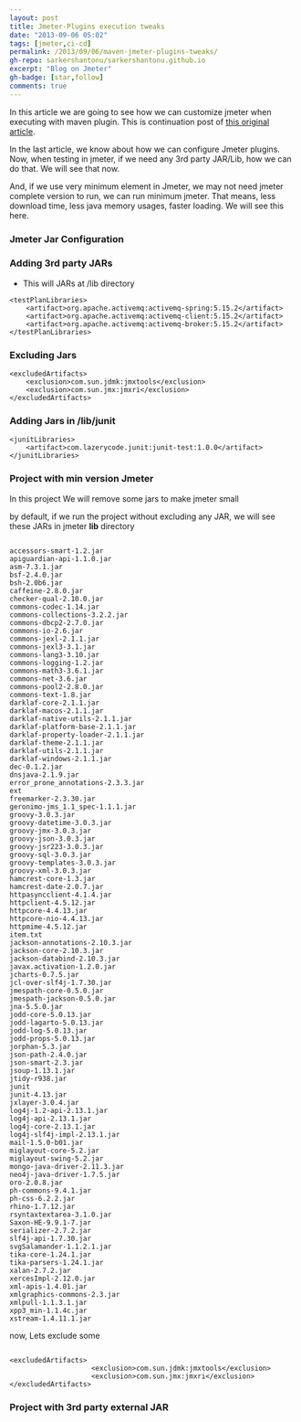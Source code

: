 ```yaml
---
layout: post
title: Jmeter-Plugins execution tweaks
date: "2013-09-06 05:02"
tags: [jmeter,ci-cd]
permalink: /2013/09/06/maven-jmeter-plugins-tweaks/
gh-repo: sarkershantonu/sarkershantonu.github.io
excerpt: "Blog on Jmeter"
gh-badge: [star,follow]
comments: true
---
```

In this article we are going to see how we can customize jmeter when executing with maven plugin. This is continuation post of [this original article](https://sarkershantonu.github.io/2020/08/28/maven-jmeter/).

In the last article, we know about how we can configure Jmeter plugins. Now, when testing in jmeter, if we need any 3rd party JAR/Lib, how we can do that. We will see that now. 

And, if we use very minimum element in Jmeter, we may not need jmeter complete version to run, we can run minimum jmeter. That means, less download time, less java memory usages, faster loading. We will see this here. 

### Jmeter Jar Configuration 

### Adding 3rd party JARs 
- This will JARs at /lib directory

```
<testPlanLibraries>
    <artifact>org.apache.activemq:activemq-spring:5.15.2</artifact>
    <artifact>org.apache.activemq:activemq-client:5.15.2</artifact>
    <artifact>org.apache.activemq:activemq-broker:5.15.2</artifact>
</testPlanLibraries>
 ```

### Excluding Jars 

``` 
<excludedArtifacts>
    <exclusion>com.sun.jdmk:jmxtools</exclusion>
    <exclusion>com.sun.jmx:jmxri</exclusion>
</excludedArtifacts>
```

### Adding Jars in /lib/junit

``` 
<junitLibraries>
    <artifact>com.lazerycode.junit:junit-test:1.0.0</artifact>
</junitLibraries>
```

### Project with min version Jmeter
In this project We will remove some jars to make jmeter small 

by default, if we run the project without excluding any JAR, we will see these JARs in jmeter **lib** directory 

``` 

accessors-smart-1.2.jar
apiguardian-api-1.1.0.jar
asm-7.3.1.jar
bsf-2.4.0.jar
bsh-2.0b6.jar
caffeine-2.8.0.jar
checker-qual-2.10.0.jar
commons-codec-1.14.jar
commons-collections-3.2.2.jar
commons-dbcp2-2.7.0.jar
commons-io-2.6.jar
commons-jexl-2.1.1.jar
commons-jexl3-3.1.jar
commons-lang3-3.10.jar
commons-logging-1.2.jar
commons-math3-3.6.1.jar
commons-net-3.6.jar
commons-pool2-2.8.0.jar
commons-text-1.8.jar
darklaf-core-2.1.1.jar
darklaf-macos-2.1.1.jar
darklaf-native-utils-2.1.1.jar
darklaf-platform-base-2.1.1.jar
darklaf-property-loader-2.1.1.jar
darklaf-theme-2.1.1.jar
darklaf-utils-2.1.1.jar
darklaf-windows-2.1.1.jar
dec-0.1.2.jar
dnsjava-2.1.9.jar
error_prone_annotations-2.3.3.jar
ext
freemarker-2.3.30.jar
geronimo-jms_1.1_spec-1.1.1.jar
groovy-3.0.3.jar
groovy-datetime-3.0.3.jar
groovy-jmx-3.0.3.jar
groovy-json-3.0.3.jar
groovy-jsr223-3.0.3.jar
groovy-sql-3.0.3.jar
groovy-templates-3.0.3.jar
groovy-xml-3.0.3.jar
hamcrest-core-1.3.jar
hamcrest-date-2.0.7.jar
httpasyncclient-4.1.4.jar
httpclient-4.5.12.jar
httpcore-4.4.13.jar
httpcore-nio-4.4.13.jar
httpmime-4.5.12.jar
item.txt
jackson-annotations-2.10.3.jar
jackson-core-2.10.3.jar
jackson-databind-2.10.3.jar
javax.activation-1.2.0.jar
jcharts-0.7.5.jar
jcl-over-slf4j-1.7.30.jar
jmespath-core-0.5.0.jar
jmespath-jackson-0.5.0.jar
jna-5.5.0.jar
jodd-core-5.0.13.jar
jodd-lagarto-5.0.13.jar
jodd-log-5.0.13.jar
jodd-props-5.0.13.jar
jorphan-5.3.jar
json-path-2.4.0.jar
json-smart-2.3.jar
jsoup-1.13.1.jar
jtidy-r938.jar
junit
junit-4.13.jar
jxlayer-3.0.4.jar
log4j-1.2-api-2.13.1.jar
log4j-api-2.13.1.jar
log4j-core-2.13.1.jar
log4j-slf4j-impl-2.13.1.jar
mail-1.5.0-b01.jar
miglayout-core-5.2.jar
miglayout-swing-5.2.jar
mongo-java-driver-2.11.3.jar
neo4j-java-driver-1.7.5.jar
oro-2.0.8.jar
ph-commons-9.4.1.jar
ph-css-6.2.2.jar
rhino-1.7.12.jar
rsyntaxtextarea-3.1.0.jar
Saxon-HE-9.9.1-7.jar
serializer-2.7.2.jar
slf4j-api-1.7.30.jar
svgSalamander-1.1.2.1.jar
tika-core-1.24.1.jar
tika-parsers-1.24.1.jar
xalan-2.7.2.jar
xercesImpl-2.12.0.jar
xml-apis-1.4.01.jar
xmlgraphics-commons-2.3.jar
xmlpull-1.1.3.1.jar
xpp3_min-1.1.4c.jar
xstream-1.4.11.1.jar             
```

now, Lets exclude some 

``` 

<excludedArtifacts>
                    <exclusion>com.sun.jdmk:jmxtools</exclusion>
                    <exclusion>com.sun.jmx:jmxri</exclusion>
</excludedArtifacts>
```

### Project with 3rd party external JAR